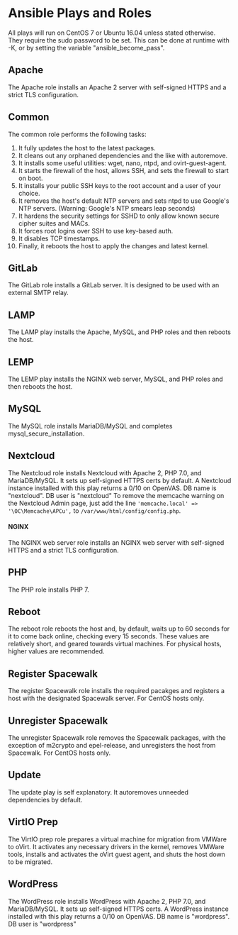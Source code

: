 # Ansible Plays and Roles
All plays will run on CentOS 7 or Ubuntu 16.04 unless stated otherwise. They require the sudo password to be set. This can be done at runtime with -K, or by setting the variable "ansible_become_pass".

## Apache
The Apache role installs an Apache 2 server with self-signed HTTPS and a strict TLS configuration.

## Common
The common role performs the following tasks:

1. It fully updates the host to the latest packages.
2. It cleans out any orphaned dependencies and the like with autoremove.
3. It installs some useful utilities: wget, nano, ntpd, and ovirt-guest-agent.
4. It starts the firewall of the host, allows SSH, and sets the firewall to start on boot.
5. It installs your public SSH keys to the root account and a user of your choice.
6. It removes the host's default NTP servers and sets ntpd to use Google's NTP servers. (Warning: Google's NTP smears leap seconds)
7. It hardens the security settings for SSHD to only allow known secure cipher suites and MACs.
8. It forces root logins over SSH to use key-based auth.
9. It disables TCP timestamps.
10. Finally, it reboots the host to apply the changes and latest kernel.

## GitLab
The GitLab role installs a GitLab server. It is designed to be used with an external SMTP relay.

## LAMP
The LAMP play installs the Apache, MySQL, and PHP roles and then reboots the host.

## LEMP
The LEMP play installs the NGINX web server, MySQL, and PHP roles and then reboots the host.

## MySQL
The MySQL role installs MariaDB/MySQL and completes mysql_secure_installation.

## Nextcloud
The Nextcloud role installs Nextcloud with Apache 2, PHP 7.0, and MariaDB/MySQL. It sets up self-signed HTTPS certs by default.
A Nextcloud instance installed with this play returns a 0/10 on OpenVAS.
DB name is "nextcloud". DB user is "nextcloud"
To remove the memcache warning on the Nextcloud Admin page, just add the line `'memcache.local' => '\OC\Memcache\APCu',` to `/var/www/html/config/config.php`.

#### NGINX
The NGINX web server role installs an NGINX web server with self-signed HTTPS and a strict TLS configuration.

## PHP
The PHP role installs PHP 7.

## Reboot
The reboot role reboots the host and, by default, waits up to 60 seconds for it to come back online, checking every 15 seconds. These values are relatively short, and geared towards virtual machines. For physical hosts, higher values are recommended.

## Register Spacewalk
The register Spacewalk role installs the required pacakges and registers a host with the designated Spacewalk server. For CentOS hosts only.

## Unregister Spacewalk
The unregister Spacewalk role removes the Spacewalk packages, with the exception of m2crypto and epel-release, and unregisters the host from Spacewalk. For CentOS hosts only.

## Update
The update play is self explanatory. It autoremoves unneeded dependencies by default.

## VirtIO Prep
The VirtIO prep role prepares a virtual machine for migration from VMWare to oVirt. It activates any necessary drivers in the kernel, removes VMWare tools, installs and activates the oVirt guest agent, and shuts the host down to be migrated.

## WordPress
The WordPress role installs WordPress with Apache 2, PHP 7.0, and MariaDB/MySQL. It sets up self-signed HTTPS certs.
A WordPress instance installed with this play returns a 0/10 on OpenVAS.
DB name is "wordpress". DB user is "wordpress"
